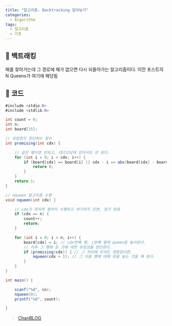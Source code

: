 ```yaml
---
title: "알고리즘. Backtracking 알아보기"
categories:
  - Algorithm
tags:
  - 알고리즘
  - 기초
---
```




## 🌟 백트래킹

해를 찾아가는데 그 경로에 해가 없으면 다시 되돌아가는 알고리즘이다. 이전 포스트의 N Queens가 여기에 해당됨



## 🌟 코드

```java
#include <stdio.h>
#include <stdlib.h>

int count = 0;
int n;
int board[15];

// 유망한지 판단하는 함수
int promising(int cdx) {

	// 같은 열이면 안되고, 대각선상에 있어서도 안 된다.
	for (int i = 0; i < cdx; i++) {
		if (board[cdx] == board[i] || cdx - i == abs(board[cdx] - board[i])) {
			return 0;
		}
	}
	return 1;
}

// nqueen 알고리즘 수행
void nqueen(int cdx) {

	// cdx가 마지막 행까지 수행하고 여기까지 오면, 찾기 완료
	if (cdx == n) {
		count++;
		return;
	}

	for (int i = 0; i < n; i++) {
		board[cdx] = i; // cdx번째 행, i번째 열에 queen을 놓아본다.	
		// 이후 그 행에 둔 것에 대한 유망성을 판단한다.
		if (promising(cdx)) { // 그 자리에 두어도 괜찮았다면,
			nqueen(cdx + 1); // 그 다음 행에 대해 퀸을 놓는 것을 해 본다.
		}
	}
}

int main() {

	scanf("%d", &n);
	nqueen(0);
	printf("%d", count);

}
```





> [ChanBLOG](https://chanhuiseok.github.io/posts/baek-1/)
